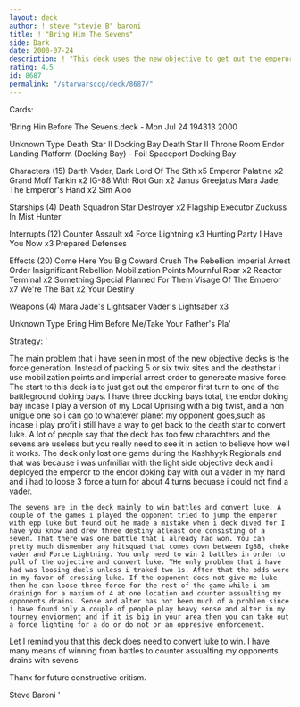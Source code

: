 ```yaml
---
layout: deck
author: ! steve "stevie B" baroni
title: ! "Bring Him The Sevens"
side: Dark
date: 2000-07-24
description: ! "This deck uses the new objective to get out the emperor quik and convert luke even faster."
rating: 4.5
id: 8687
permalink: "/starwarsccg/deck/8687/"
---
```

Cards: 

'Bring Hin Before The Sevens.deck - Mon Jul 24 194313 2000


Unknown Type
Death Star II Docking Bay
Death Star II Throne Room
Endor Landing Platform (Docking Bay) - Foil
Spaceport Docking Bay

Characters (15)
Darth Vader, Dark Lord Of The Sith  x5
Emperor Palatine  x2
Grand Moff Tarkin  x2
IG-88 With Riot Gun  x2
Janus Greejatus
Mara Jade, The Emperor's Hand	x2
Sim Aloo

Starships (4)
Death Squadron Star Destroyer  x2
Flagship Executor
Zuckuss In Mist Hunter

Interrupts (12)
Counter Assault  x4
Force Lightning  x3
Hunting Party
I Have You Now	x3
Prepared Defenses

Effects (20)
Come Here You Big Coward
Crush The Rebellion
Imperial Arrest Order
Insignificant Rebellion
Mobilization Points
Mournful Roar  x2
Reactor Terminal  x2
Something Special Planned For Them
Visage Of The Emperor  x7
We're The Bait  x2
Your Destiny

Weapons (4)
Mara Jade's Lightsaber
Vader's Lightsaber  x3

Unknown Type
Bring Him Before Me/Take Your Father's Pla'

Strategy: '

The main problem that i have seen in most of the new objective decks is the force generation. Instead of packing 5 or six twix sites and the deathstar i use mobilization points and imperial arrest order to genereate masive force. The start to this deck is to just get out the emperor first turn to one of the battleground doking bays. I have three docking bays total, the endor doking bay incase I play a version of my Local Uprising with a big twist, and a non unigue one so i can go to whatever planet my opponent goes,such as incase i play profit i still have a way to get back to the death star to convert luke.
   A lot of people say that the deck has too few charachters and the sevens are useless but you really need to see it in action to believe how well it works. The deck only lost one game during the Kashhyyk  Regionals and that was because i was unfmiliar with the light side objective deck and i deployed the emperor to the endor doking bay with out a vader in my hand and i had to loose 3 force a turn for about 4 turns becuase i could not find a vader.

    The sevens are in the deck mainly to win battles and convert luke. A couple of the games i played the opponent tried to jump the emperor with epp luke but found out he made a mistake when i deck dived for I have you know and drew three destiny atleast one consisting of a seven. That there was one battle that i already had won. You can pretty much dismember any hitsquad that comes down between Ig88, choke vader and Force Lightning. You only need to win 2 battles in order to pull of the objective and convert luke. THe only problem that i have had was loosing duels unless i traked two 1s. After that the odds were in my favor of crossing luke. If the opponent does not give me luke then he can loose three force for the rest of the game while i am drainign for a maxium of 4 at one location and counter assualting my opponents drains. Sense and alter has not been much of a problem since i have found only a couple of people play heavy sense and alter in my tourney enviorment and if it is big in your area then you can take out a force lighting for a do or do not or an oppresive enforcement.

  Let I remind you that this deck does need to convert luke to win. I have many means of winning from battles to counter assualting my opponents drains with sevens

Thanx for future constructive critism.

Steve Baroni '
